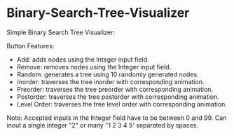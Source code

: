 # Binary-Search-Tree-Visualizer

Simple Binary Search Tree Visualizer:

Button Features:
- Add: adds nodes using the Integer input field.
- Remove: removes nodes using the Integer input field.
- Random: generates a tree using 10 randomly generated nodes.
- Inorder: traverses the tree inorder with corresponding animation.
- Preorder: traverses the tree preorder with corresponding animation.
- Postorder: traverses the tree postorder with corresponding animation.
- Level Order: traverses the tree level order with corresponding animation.

Note:
Accepted inputs in the Integer field have to be between 0 and 99.
Can inout a single integer "2" or many "1 2 3 4 5' separated by spaces.

